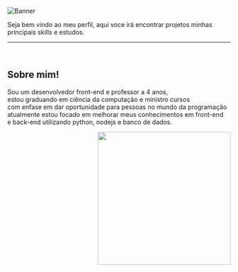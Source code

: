 ![Banner](https://github.com/user-attachments/assets/82fba592-1a02-4d87-89e4-ce7a19e30a92)
<br>
<p>Seja bem vindo ao meu perfil, aqui voce irá encontrar projetos minhas principais skills e estudos.</p>
<hr>
<br> 

<div align="left" > 
  <h2>Sobre mim!</h2>
  <p>Sou um desenvolvedor front-end e professor a 4 anos, <br>
    estou graduando em ciência da computação e ministro cursos <br>
    com enfase em dar oportunidade para pessoas no mundo da programação <br>
    atualmente estou focado em melhorar meus conhecimentos em front-end <br>
    e back-end utilizando python, nodejs e banco de dados.
  </p>
</div>

<div align="right">
  <img width="300" src="https://github.com/user-attachments/assets/bd360931-1cf1-433c-be84-510055721214" alt="">
</div>
